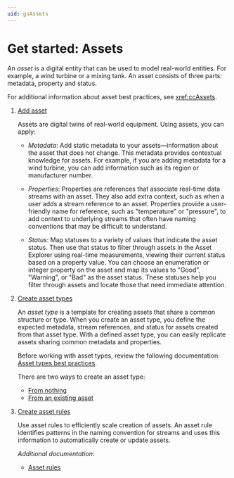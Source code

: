 ```yaml
---
uid: gsAssets
---
```


# Get started: Assets

An *asset* is a digital entity that can be used to model real-world entities. For example, a wind turbine or a mixing tank. An asset consists of three parts: metadata, property and status.

For additional information about asset best practices, see <xref:ccAssets>.

1. [Add asset](xref:CreateConfigureAsset)

    Assets are digital twins of real-world equipment. Using assets, you can apply:

    - *Metadata*: Add static metadata to your assets—information about the asset that does not change. This metadata provides contextual knowledge for assets. For example, if you are adding metadata for a wind turbine, you can add information such as its region or manufacturer number.

    - *Properties*: Properties are references that associate real-time data streams with an asset. They also add extra context, such as when a user adds a stream reference to an asset. Properties provide a user-friendly name for reference, such as "temperature" or "pressure", to add context to underlying streams that often have naming conventions that may be difficult to understand.

    - *Status*: Map statuses to a variety of values that indicate the asset status. Then use that status to filter through assets in the Asset Explorer using real-time measurements, viewing their current status based on a property value. You can choose an enumeration or integer property on the asset and map its values to "Good", "Warning", or "Bad" as the asset status. These statuses help you filter through assets and locate those that need immediate attention.

1. [Create asset types](xref:AssetTypes)

    An *asset type* is a template for creating assets that share a common structure or type. When you create an asset type, you define the expected metadata, stream references, and status for assets created from that asset type. With a defined asset type, you can easily replicate assets sharing common metadata and properties.

    Before working with asset types, review the following documentation: [Asset types best practices](xref:AssetTypes#asset-types-best-pratices).

    There are two ways to create an asset type:

   - [From nothing](xref:CreateAssetTypeWithEditor)
   - [From an existing asset](xref:ConvertAssetToAssetType)

1. [Create asset rules](xref:CreateAssetRules)

     Use asset rules to efficiently scale creation of assets. An asset rule identifies patterns in the naming convention for streams and uses this information to automatically create or update assets.

    *Additional documentation*:

   - [Asset rules](xref:AssetRulesCC)
